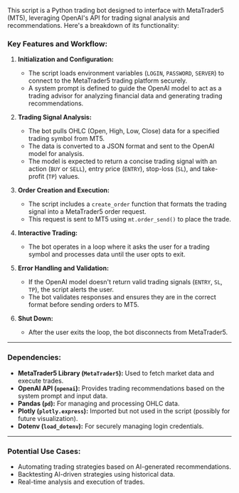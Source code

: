This script is a Python trading bot designed to interface with MetaTrader5 (MT5), leveraging OpenAI's API for trading signal analysis and recommendations. Here's a breakdown of its functionality:

### Key Features and Workflow:

1. **Initialization and Configuration:**
   - The script loads environment variables (`LOGIN`, `PASSWORD`, `SERVER`) to connect to the MetaTrader5 trading platform securely.
   - A system prompt is defined to guide the OpenAI model to act as a trading advisor for analyzing financial data and generating trading recommendations.

2. **Trading Signal Analysis:**
   - The bot pulls OHLC (Open, High, Low, Close) data for a specified trading symbol from MT5.
   - The data is converted to a JSON format and sent to the OpenAI model for analysis.
   - The model is expected to return a concise trading signal with an action (`BUY` or `SELL`), entry price (`ENTRY`), stop-loss (`SL`), and take-profit (`TP`) values.

3. **Order Creation and Execution:**
   - The script includes a `create_order` function that formats the trading signal into a MetaTrader5 order request.
   - This request is sent to MT5 using `mt.order_send()` to place the trade.

4. **Interactive Trading:**
   - The bot operates in a loop where it asks the user for a trading symbol and processes data until the user opts to exit.

5. **Error Handling and Validation:**
   - If the OpenAI model doesn't return valid trading signals (`ENTRY`, `SL`, `TP`), the script alerts the user.
   - The bot validates responses and ensures they are in the correct format before sending orders to MT5.

6. **Shut Down:**
   - After the user exits the loop, the bot disconnects from MetaTrader5.

---

### Dependencies:
- **MetaTrader5 Library (`MetaTrader5`):** Used to fetch market data and execute trades.
- **OpenAI API (`openai`):** Provides trading recommendations based on the system prompt and input data.
- **Pandas (`pd`):** For managing and processing OHLC data.
- **Plotly (`plotly.express`):** Imported but not used in the script (possibly for future visualization).
- **Dotenv (`load_dotenv`):** For securely managing login credentials.

---

### Potential Use Cases:
- Automating trading strategies based on AI-generated recommendations.
- Backtesting AI-driven strategies using historical data.
- Real-time analysis and execution of trades.
